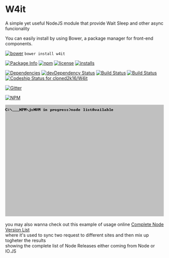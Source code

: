 # W4it 
A simple yet useful NodeJS module that provide Wait Sleep and other async funcionality

You can easily install  by using Bower, a package manager for front-end components.

[![bower](http://benschwarz.github.io/bower-badges/badge@2x.png)](http://bower.herokuapp.com/packages/w4it)
`bower install w4it`

[![Package Info](http://img.shields.io/badge/npm-w4it-blue.svg)](https://npmjs.org/package/w4it)
[![npm](https://badge.fury.io/js/w4it.svg)](http://badge.fury.io/js/w4it)
[![license](https://img.shields.io/npm/l/w4it.svg)](https://npmjs.org/package/w4it) 
[![installs](https://img.shields.io/npm/dt/w4it.svg)](https://npmjs.org/package/w4it) 

[![Dependencies](https://david-dm.org/cloned2k16/W4it.svg)](https://david-dm.org/cloned2k16/W4it)
[![devDependency Status](https://david-dm.org/cloned2k16/W4it/dev-status.svg)](https://david-dm.org/cloned2k16/W4it#info=devDependencies)
[![Build Status](https://travis-ci.org/cloned2k16/W4it.svg?branch=master)](https://travis-ci.org/cloned2k16/W4it)
[![Build Status](https://ci.appveyor.com/api/projects/status/github/cloned2k16/W4it?branch=master&svg=true&retuna=true)](https://ci.appveyor.com/project/cloned2k16/w4it)
[ ![Codeship Status for cloned2k16/W4it](https://codeship.com/projects/9f7762c0-faa3-0133-710a-62aab1eea2ae/status?branch=master)](https://codeship.com/projects/151667)

[![Gitter](https://badges.gitter.im/cloned2k16/W4it.svg)](https://gitter.im/cloned2k16/W4it?utm_source=badge&utm_medium=badge&utm_campaign=pr-badge)

[![NPM](https://nodei.co/npm/w4it.png?downloads=true&downloadRank=true&stars=true)](https://npmjs.org/w4it/)

<img src="W4it.gif" alt="in use by jsNVM">

you may also wanna check out this example of usage online [Complete Node Version List](http://cloned2k16.github.io/jsNVM/)
<br>where it's used to sync two request to different sites and then mix up togheter the results
<br>showing the complete list of Node Releases either coming from Node or IO.JS



